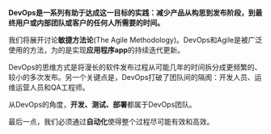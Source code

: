 **DevOps是一系列有助于达成这一目标的实践：减少产品从构思到发布阶段，到最终用户或内部团队或客户的任何人所需要的时间。**

我们将展开讨论**敏捷方法论**(The Agile Methodology)。DevOps和Agile是被广泛使用的方法，为的是实现**应用程序app**的持续迭代更新。

DevOps的思维方式是将漫长的软件发布过程从可能几年的时间拆分成更频繁的、较小的多次发布。另一个关键点是，DevOps打破了团队间的隔阂：开发人员、运维运营人员和QA工程师。

从DevOps的角度，**开发、测试、部署**都属于DevOps团队。

最后一点，我们必须通过**自动化**使得整个过程尽可能有效和高效。